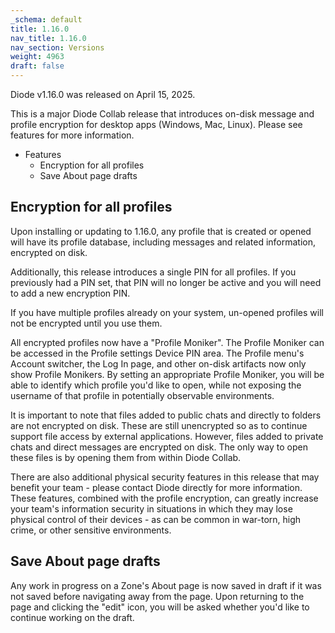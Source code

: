 ```yaml
---
_schema: default
title: 1.16.0
nav_title: 1.16.0
nav_section: Versions
weight: 4963
draft: false
---
```

Diode v1.16.0 was released on April 15, 2025.

This is a major Diode Collab release that introduces on-disk message and profile encryption for desktop apps (Windows, Mac, Linux).  Please see features for more information.

* Features
  * Encryption for all profiles
  * Save About page drafts

## Encryption for all profiles

Upon installing or updating to 1.16.0, any profile that is created or opened will have its profile database, including messages and related information, encrypted on disk.

Additionally, this release introduces a single PIN for all profiles.  If you previously had a PIN set, that PIN will no longer be active and you will need to add a new encryption PIN.

If you have multiple profiles already on your system, un-opened profiles will not be encrypted until you use them.

All encrypted profiles now have a "Profile Moniker".  The Profile Moniker can be accessed in the Profile settings Device PIN area.  The Profile menu's Account switcher, the Log In page, and other on-disk artifacts now only show Profile Monikers.  By setting an appropriate Profile Moniker, you will be able to identify which profile you'd like to open, while not exposing the username of that profile in potentially observable environments.

It is important to note that files added to public chats and directly to folders are not encrypted on disk.  These are still unencrypted so as to continue support file access by external applications.  However, files added to private chats and direct messages are encrypted on disk.  The only way to open these files is by opening them from within Diode Collab.

There are also additional physical security features in this release that may benefit your team - please contact Diode directly for more information.  These features, combined with the profile encryption, can greatly increase your team's information security in situations in which they may lose physical control of their devices - as can be common in war-torn, high crime, or other sensitive environments.

## Save About page drafts

Any work in progress on a Zone's About page is now saved in draft if it was not saved before navigating away from the page.  Upon returning to the page and clicking the "edit" icon, you will be asked whether you'd like to continue working on the draft.